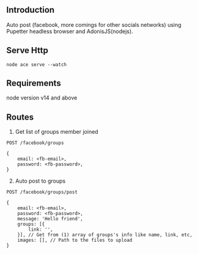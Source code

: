 ## Introduction

Auto post (facebook, more comings for other socials networks) using Pupetter headless browser and AdonisJS(nodejs).

## Serve Http

`node ace serve --watch`

## Requirements
node version v14 and above 

## Routes

1. Get list of groups member joined
```
POST /facebook/groups

{
    email: <fb-email>,
    password: <fb-password>,
}
```

2. Auto post to groups
```
POST /facebook/groups/post

{
    email: <fb-email>,
    password: <fb-password>,
    message: 'Hello friend',
    groups: [{
        link: '',
    }], // Get from (1) array of groups's info like name, link, etc,
    images: [], // Path to the files to upload
}
```


